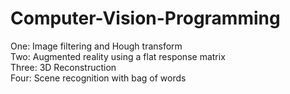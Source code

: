 # Computer-Vision-Programming
One: Image filtering and Hough transform  
Two: Augmented reality using a flat response matrix  
Three: 3D Reconstruction  
Four: Scene recognition with bag of words 


